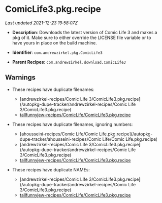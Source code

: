 # ComicLife3.pkg.recipe

_Last updated 2021-12-23 19:58:07Z_

- **Description**: Downloads the latest version of Comic Life 3 and makes a pkg of it. Make sure to either override the LICENSE file variable or to have yours in place on the build machine.


- **Identifier**: `com.andrewzirkel.pkg.ComicLife3`

- **Parent Recipes**: `com.andrewzirkel.download.ComicLife3`

## Warnings

- These recipes have duplicate filenames:
    - [andrewzirkel-recipes/Comic Life 3/ComicLife3.pkg.recipe](/autopkg-dupe-tracker/andrewzirkel-recipes/Comic Life 3/ComicLife3.pkg.recipe)
    - [tallfunnyjew-recipes/ComicLife/ComicLife3.pkg.recipe](/autopkg-dupe-tracker/tallfunnyjew-recipes/ComicLife/ComicLife3.pkg.recipe)

- These recipes have duplicate filenames, ignoring numbers:
    - [ahousseini-recipes/Comic Life/Comic Life.pkg.recipe](/autopkg-dupe-tracker/ahousseini-recipes/Comic Life/Comic Life.pkg.recipe)
    - [andrewzirkel-recipes/Comic Life 3/ComicLife3.pkg.recipe](/autopkg-dupe-tracker/andrewzirkel-recipes/Comic Life 3/ComicLife3.pkg.recipe)
    - [tallfunnyjew-recipes/ComicLife/ComicLife3.pkg.recipe](/autopkg-dupe-tracker/tallfunnyjew-recipes/ComicLife/ComicLife3.pkg.recipe)

- These recipes have duplicate NAMEs:
    - [andrewzirkel-recipes/Comic Life 3/ComicLife3.pkg.recipe](/autopkg-dupe-tracker/andrewzirkel-recipes/Comic Life 3/ComicLife3.pkg.recipe)
    - [tallfunnyjew-recipes/ComicLife/ComicLife3.pkg.recipe](/autopkg-dupe-tracker/tallfunnyjew-recipes/ComicLife/ComicLife3.pkg.recipe)